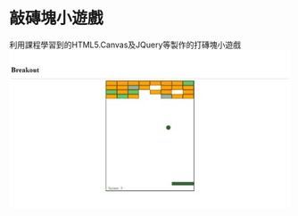 # 敲磚塊小遊戲  

利⽤課程學習到的HTML5.Canvas及JQuery等製作的打磚塊⼩遊戲  
![image](https://github.com/Bucciarati1971/Breakout-clone/blob/master/%E6%9E%97%E6%98%B1%E5%81%89cakeresume%20.jpg)
